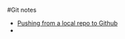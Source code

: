 #Git notes

-  [Pushing from a local repo to Github](http://stackoverflow.com/questions/10573957/pushing-from-local-repository-to-github-hosted-remote)
-  